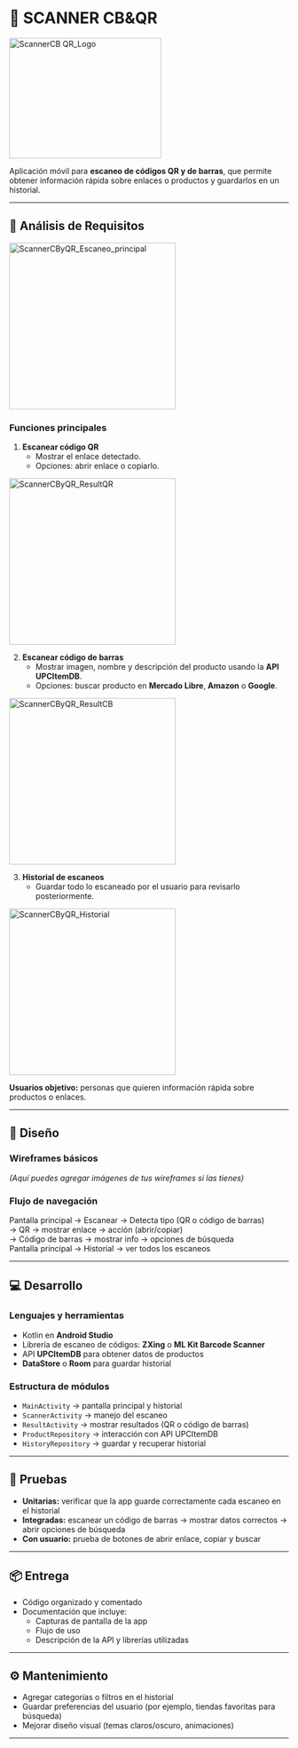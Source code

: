 # 📱 SCANNER CB&QR
<img width="274" height="217" alt="ScannerCB QR_Logo" src="https://github.com/user-attachments/assets/983e133b-390e-474b-8959-8bbd2cbf5015" />

Aplicación móvil para **escaneo de códigos QR y de barras**, que permite obtener información rápida sobre enlaces o productos y guardarlos en un historial.

---

## 📝 Análisis de Requisitos
<img src="https://github.com/user-attachments/assets/109ba4ee-8671-4927-9456-65f0c64101fe" width="300" alt="ScannerCByQR_Escaneo_principal" />

### Funciones principales
1. **Escanear código QR**  
   - Mostrar el enlace detectado.  
   - Opciones: abrir enlace o copiarlo.  
<img src="https://github.com/user-attachments/assets/c055438d-c3ca-4fcc-9ffe-3e060d961f3f" width="300" alt="ScannerCByQR_ResultQR" />

2. **Escanear código de barras**  
   - Mostrar imagen, nombre y descripción del producto usando la **API UPCItemDB**.  
   - Opciones: buscar producto en **Mercado Libre**, **Amazon** o **Google**.  
<img src="https://github.com/user-attachments/assets/dcef1c22-8663-41ef-8bbd-88334d2b28e8" width="300" alt="ScannerCByQR_ResultCB" />

3. **Historial de escaneos**  
   - Guardar todo lo escaneado por el usuario para revisarlo posteriormente.  
<img src="https://github.com/user-attachments/assets/ea939495-4132-4b1a-9f79-8d99b0edf4c1" width="300" alt="ScannerCByQR_Historial" />

**Usuarios objetivo:** personas que quieren información rápida sobre productos o enlaces.

---

## 🎨 Diseño

### Wireframes básicos
_(Aquí puedes agregar imágenes de tus wireframes si las tienes)_

### Flujo de navegación
Pantalla principal → Escanear → Detecta tipo (QR o código de barras)  
→ QR → mostrar enlace → acción (abrir/copiar)  
→ Código de barras → mostrar info → opciones de búsqueda  
Pantalla principal → Historial → ver todos los escaneos

---

## 💻 Desarrollo

### Lenguajes y herramientas
- Kotlin en **Android Studio**  
- Librería de escaneo de códigos: **ZXing** o **ML Kit Barcode Scanner**  
- API **UPCItemDB** para obtener datos de productos  
- **DataStore** o **Room** para guardar historial  

### Estructura de módulos
- `MainActivity` → pantalla principal y historial  
- `ScannerActivity` → manejo del escaneo  
- `ResultActivity` → mostrar resultados (QR o código de barras)  
- `ProductRepository` → interacción con API UPCItemDB  
- `HistoryRepository` → guardar y recuperar historial  

---

## 🧪 Pruebas

- **Unitarias:** verificar que la app guarde correctamente cada escaneo en el historial  
- **Integradas:** escanear un código de barras → mostrar datos correctos → abrir opciones de búsqueda  
- **Con usuario:** prueba de botones de abrir enlace, copiar y buscar  

---

## 📦 Entrega

- Código organizado y comentado  
- Documentación que incluye:  
  - Capturas de pantalla de la app  
  - Flujo de uso  
  - Descripción de la API y librerías utilizadas  

---

## ⚙️ Mantenimiento

- Agregar categorías o filtros en el historial  
- Guardar preferencias del usuario (por ejemplo, tiendas favoritas para búsqueda)  
- Mejorar diseño visual (temas claros/oscuro, animaciones)  

---
